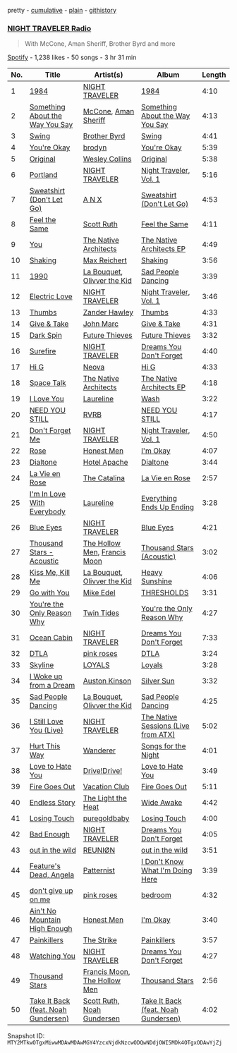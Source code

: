 pretty - [cumulative](/playlists/cumulative/37i9dQZF1E4kTD46HZNyiq.md) - [plain](/playlists/plain/37i9dQZF1E4kTD46HZNyiq) - [githistory](https://github.githistory.xyz/mackorone/spotify-playlist-archive/blob/main/playlists/plain/37i9dQZF1E4kTD46HZNyiq)

### [NIGHT TRAVELER Radio](https://open.spotify.com/playlist/37i9dQZF1E4kTD46HZNyiq)

> With McCone, Aman Sheriff, Brother Byrd and more

[Spotify](https://open.spotify.com/user/spotify) - 1,238 likes - 50 songs - 3 hr 31 min

| No. | Title | Artist(s) | Album | Length |
|---|---|---|---|---|
| 1 | [1984](https://open.spotify.com/track/67sJp0ChEsa4mKXUFae0qq) | [NIGHT TRAVELER](https://open.spotify.com/artist/1Yybte8g5co6ZQaFZdhMQH) | [1984](https://open.spotify.com/album/2Fm4S5muGDEJoqkEsa3saX) | 4:10 |
| 2 | [Something About the Way You Say](https://open.spotify.com/track/4qIWPZgRRHK3OrcbxHgro8) | [McCone](https://open.spotify.com/artist/6frJwYxUJPsdxPBmtXylUk), [Aman Sheriff](https://open.spotify.com/artist/08oP24rgu9r57OOMjxheUn) | [Something About the Way You Say](https://open.spotify.com/album/0A52ZZ8kpESKrPURxFYlYw) | 4:13 |
| 3 | [Swing](https://open.spotify.com/track/1xmNBSVbpJpRo43IuAE5XV) | [Brother Byrd](https://open.spotify.com/artist/2QmN2b8U03InoVsFm1ZwKK) | [Swing](https://open.spotify.com/album/3MCx0Neaeind32PpsrqIfR) | 4:41 |
| 4 | [You're Okay](https://open.spotify.com/track/0ZFjSBpurhneUgQrRltPDW) | [brodyn](https://open.spotify.com/artist/5Atytc4w4HE9vlkPs4tBXj) | [You're Okay](https://open.spotify.com/album/0AjcmxAXZkZQsQHFC9Munh) | 5:39 |
| 5 | [Original](https://open.spotify.com/track/3QUxqxFeMYETBbJxjIKEJ1) | [Wesley Collins](https://open.spotify.com/artist/09pBLsndSzujqOPCRory21) | [Original](https://open.spotify.com/album/0LGGU1ac7J12w6T4VDKAvy) | 5:38 |
| 6 | [Portland](https://open.spotify.com/track/4GLcUCGCWBv6lupurSGEsK) | [NIGHT TRAVELER](https://open.spotify.com/artist/1Yybte8g5co6ZQaFZdhMQH) | [Night Traveler, Vol\. 1](https://open.spotify.com/album/3vUaX4cWihJEy1WxjLMQL6) | 5:16 |
| 7 | [Sweatshirt \(Don't Let Go\)](https://open.spotify.com/track/4ZFqTzkzm163dFIZ9XmizE) | [A N X](https://open.spotify.com/artist/4kGi1QaVrlxt8zZ2YWE8aK) | [Sweatshirt \(Don't Let Go\)](https://open.spotify.com/album/5ODmBjFzCdHc5scaPDfug9) | 4:53 |
| 8 | [Feel the Same](https://open.spotify.com/track/3FmowjgP140Te2KFmPsc2s) | [Scott Ruth](https://open.spotify.com/artist/4pOiomYw0DRSNFPMLmKESa) | [Feel the Same](https://open.spotify.com/album/0mYhdrJAZNFYaHqCoh6jHw) | 4:11 |
| 9 | [You](https://open.spotify.com/track/43Bg5bwZ4AFhiaCTrq7I9m) | [The Native Architects](https://open.spotify.com/artist/4bEcyz1RWDU8f6XnEb1Fay) | [The Native Architects EP](https://open.spotify.com/album/1siCrPD80Sa3PT67PTiJ7J) | 4:49 |
| 10 | [Shaking](https://open.spotify.com/track/2OEht8uERr6rcvHJCeqTCY) | [Max Reichert](https://open.spotify.com/artist/5lmXY0poemQXLxoHtPOc3z) | [Shaking](https://open.spotify.com/album/5svDSmg8ZAdXTSVl29GClH) | 3:56 |
| 11 | [1990](https://open.spotify.com/track/6lSujJn0GaRfr1Jtlhgqe4) | [La Bouquet](https://open.spotify.com/artist/2uDY1ixxYwWPw7LXQiROrs), [Olivver the Kid](https://open.spotify.com/artist/3SoOohS0zlj8nLdGmhrKA7) | [Sad People Dancing](https://open.spotify.com/album/4hFKfGGgolUCMoS1kWpdUb) | 3:39 |
| 12 | [Electric Love](https://open.spotify.com/track/0cTVzoITYEAIWUCNPB76y0) | [NIGHT TRAVELER](https://open.spotify.com/artist/1Yybte8g5co6ZQaFZdhMQH) | [Night Traveler, Vol\. 1](https://open.spotify.com/album/3vUaX4cWihJEy1WxjLMQL6) | 3:46 |
| 13 | [Thumbs](https://open.spotify.com/track/0mRcrW5I1FIf7Ryv3KBcCr) | [Zander Hawley](https://open.spotify.com/artist/0lfHZCO5590Y3vuuNEXcwZ) | [Thumbs](https://open.spotify.com/album/4vlNZYQOuPR57SatL0VD54) | 4:33 |
| 14 | [Give & Take](https://open.spotify.com/track/67UrTD8Uh1U3KcrXMiQ1jf) | [John Marc](https://open.spotify.com/artist/5yQzAW33GfPLJ77Jf4vWmj) | [Give & Take](https://open.spotify.com/album/6oOT4HpukGQzarJF2EddOv) | 4:31 |
| 15 | [Dark Spin](https://open.spotify.com/track/2P5ieSkaE83wJ9KOyT3SL0) | [Future Thieves](https://open.spotify.com/artist/5EeatowmM27FYdq10duh7p) | [Future Thieves](https://open.spotify.com/album/5CaFVNcmwlghcQXdypeMU0) | 3:32 |
| 16 | [Surefire](https://open.spotify.com/track/3yTPovBS6q8zcevTR3UowE) | [NIGHT TRAVELER](https://open.spotify.com/artist/1Yybte8g5co6ZQaFZdhMQH) | [Dreams You Don't Forget](https://open.spotify.com/album/3PJe5CI9HcvQaQtDvCZmS4) | 4:40 |
| 17 | [Hi G](https://open.spotify.com/track/4J9zX5SEL4GBnoOeHyT4FP) | [Neova](https://open.spotify.com/artist/79yIl5eBPMfpjUZ63gkAXP) | [Hi G](https://open.spotify.com/album/5zcN7uV1PnPsGpnbma5lNP) | 4:33 |
| 18 | [Space Talk](https://open.spotify.com/track/2kqMzzgzqyDrQO4WurQiJA) | [The Native Architects](https://open.spotify.com/artist/4bEcyz1RWDU8f6XnEb1Fay) | [The Native Architects EP](https://open.spotify.com/album/1siCrPD80Sa3PT67PTiJ7J) | 4:18 |
| 19 | [I Love You](https://open.spotify.com/track/1JWUUSoVpMjz1Sgy56kFUg) | [Laureline](https://open.spotify.com/artist/6NLvlpFHjAedoPwWoPfGgK) | [Wash](https://open.spotify.com/album/3X4oLQ5APFlwryQnOeNtYJ) | 3:22 |
| 20 | [NEED YOU STILL](https://open.spotify.com/track/6I2x7zkXNw3BXyhsynu42V) | [RVRB](https://open.spotify.com/artist/1ohA2HPunXXX2rmFB5YqfQ) | [NEED YOU STILL](https://open.spotify.com/album/0udETORJ0tU6bLEISNP8QU) | 4:17 |
| 21 | [Don't Forget Me](https://open.spotify.com/track/1ldzBCZ5Wjg2wdhJDIcSXy) | [NIGHT TRAVELER](https://open.spotify.com/artist/1Yybte8g5co6ZQaFZdhMQH) | [Night Traveler, Vol\. 1](https://open.spotify.com/album/3vUaX4cWihJEy1WxjLMQL6) | 4:50 |
| 22 | [Rose](https://open.spotify.com/track/5uFHPDXEHYrp8R24xo6mel) | [Honest Men](https://open.spotify.com/artist/7ed5eSusVIBEIvmkASgzKj) | [I'm Okay](https://open.spotify.com/album/4vpZiKNXO0eTWDWwJai3Iw) | 4:07 |
| 23 | [Dialtone](https://open.spotify.com/track/0IsB9kYyUfWVxFP85bFAmX) | [Hotel Apache](https://open.spotify.com/artist/2zKbqRqx22axcZA2mUw71Y) | [Dialtone](https://open.spotify.com/album/0fBvgPPG4ivVersSP7GvoR) | 3:44 |
| 24 | [La Vie en Rose](https://open.spotify.com/track/0mWw93IUmZoNx3lgARnrES) | [The Catalina](https://open.spotify.com/artist/28QCTLI7HSNPNm6b217Pjj) | [La Vie en Rose](https://open.spotify.com/album/18oJ1PyVpKYR9zw8IAgv7z) | 2:57 |
| 25 | [I'm In Love With Everybody](https://open.spotify.com/track/0QAs1MXBhaeBxUxH5lLzls) | [Laureline](https://open.spotify.com/artist/6NLvlpFHjAedoPwWoPfGgK) | [Everything Ends Up Ending](https://open.spotify.com/album/2dsxWOvOPWcVg0rIBSOo1n) | 3:28 |
| 26 | [Blue Eyes](https://open.spotify.com/track/3TTCQYeJxcDnFLLSxymClQ) | [NIGHT TRAVELER](https://open.spotify.com/artist/1Yybte8g5co6ZQaFZdhMQH) | [Blue Eyes](https://open.spotify.com/album/2kKU6f7kd8Pmt0554rz1iN) | 4:21 |
| 27 | [Thousand Stars \- Acoustic](https://open.spotify.com/track/08wxO8mUgYNhuMM58jeFO4) | [The Hollow Men](https://open.spotify.com/artist/2n1XDJJ6HBSQvn4essanna), [Francis Moon](https://open.spotify.com/artist/34vKz2ZsiJJiB2W1YMHtCG) | [Thousand Stars \(Acoustic\)](https://open.spotify.com/album/14MQObrQFAWyq1tjVWOuD3) | 3:02 |
| 28 | [Kiss Me, Kill Me](https://open.spotify.com/track/3qNUnRoxy02gAbBaQQUsEN) | [La Bouquet](https://open.spotify.com/artist/2uDY1ixxYwWPw7LXQiROrs), [Olivver the Kid](https://open.spotify.com/artist/3SoOohS0zlj8nLdGmhrKA7) | [Heavy Sunshine](https://open.spotify.com/album/3JRMAxyr1L8YEACfr9nQ34) | 4:06 |
| 29 | [Go with You](https://open.spotify.com/track/4QVB1ZS4a15oz6md6YiSZV) | [Mike Edel](https://open.spotify.com/artist/2slZ64SaMOJ1EXEi3W9PTI) | [THRESHOLDS](https://open.spotify.com/album/5LBLcdPMnr1mwBRldKb3vs) | 3:31 |
| 30 | [You're the Only Reason Why](https://open.spotify.com/track/0rQUugvAGeDZK2VK3VpfjP) | [Twin Tides](https://open.spotify.com/artist/3pWnViXs8XJgbf0qmV8HhF) | [You're the Only Reason Why](https://open.spotify.com/album/2qif9voJX8i80H0T08yDqn) | 4:27 |
| 31 | [Ocean Cabin](https://open.spotify.com/track/4yQzYdkSjjQ35FD2Hm0EYJ) | [NIGHT TRAVELER](https://open.spotify.com/artist/1Yybte8g5co6ZQaFZdhMQH) | [Dreams You Don't Forget](https://open.spotify.com/album/3PJe5CI9HcvQaQtDvCZmS4) | 7:33 |
| 32 | [DTLA](https://open.spotify.com/track/0Y63mnhhWQKBS2SksUHP6o) | [pink roses](https://open.spotify.com/artist/4KPrvW0HmBDFKs8PsXRwyp) | [DTLA](https://open.spotify.com/album/3u5uNrXyxH7Vkk3RZZZ5sh) | 3:24 |
| 33 | [Skyline](https://open.spotify.com/track/0I9deMawCrAn32ntJLYbsX) | [LOYALS](https://open.spotify.com/artist/1yilHVaoQ33wVwL9HaODSA) | [Loyals](https://open.spotify.com/album/0PRElfsd3x46AlQcV949s8) | 3:28 |
| 34 | [I Woke up from a Dream](https://open.spotify.com/track/6p7yR3GObZP63HEQ4HDLem) | [Auston Kinson](https://open.spotify.com/artist/62zHfEtY6hPZ5h1R18gV8r) | [Silver Sun](https://open.spotify.com/album/5zq7jWTztfVlFilBpxhX77) | 3:32 |
| 35 | [Sad People Dancing](https://open.spotify.com/track/3tTjbUTjqHYBhrsGtF6YFA) | [La Bouquet](https://open.spotify.com/artist/2uDY1ixxYwWPw7LXQiROrs), [Olivver the Kid](https://open.spotify.com/artist/3SoOohS0zlj8nLdGmhrKA7) | [Sad People Dancing](https://open.spotify.com/album/4hFKfGGgolUCMoS1kWpdUb) | 4:25 |
| 36 | [I Still Love You \(Live\)](https://open.spotify.com/track/2cFo2QBHotG3Lszr28OqoJ) | [NIGHT TRAVELER](https://open.spotify.com/artist/1Yybte8g5co6ZQaFZdhMQH) | [The Native Sessions \(Live from ATX\)](https://open.spotify.com/album/7pR39qAoumFFMipUDaVS4l) | 5:02 |
| 37 | [Hurt This Way](https://open.spotify.com/track/7JJxEmjeZ0EOMsvMxuiplZ) | [Wanderer](https://open.spotify.com/artist/4wRTp2nXTcEpbJy9MQh0GX) | [Songs for the Night](https://open.spotify.com/album/60Xwl0rRChGO4lmgCtlEeT) | 4:01 |
| 38 | [Love to Hate You](https://open.spotify.com/track/7jbtNOx7V6d9iYntvy6bsM) | [Drive!Drive!](https://open.spotify.com/artist/2MMiWw6zFACcD3LhbZktKb) | [Love to Hate You](https://open.spotify.com/album/4pok8wxdK5VkjXmEsoWDD3) | 3:49 |
| 39 | [Fire Goes Out](https://open.spotify.com/track/20X1KpOvJsBazHsZsrvcB1) | [Vacation Club](https://open.spotify.com/artist/64vZ6lXTypLN9etgdNxO7E) | [Fire Goes Out](https://open.spotify.com/album/40XMAyhfCsr9cD4uVVHZOJ) | 5:11 |
| 40 | [Endless Story](https://open.spotify.com/track/2mJJKQahKaEjJgOXp4nTou) | [The Light the Heat](https://open.spotify.com/artist/17EpO9pUubOAhnTopBgQYR) | [Wide Awake](https://open.spotify.com/album/1xxbUuZJN4BGfZDWiRcStm) | 4:42 |
| 41 | [Losing Touch](https://open.spotify.com/track/6YrZ1StlY8AA64Bm72F1YD) | [puregoldbaby](https://open.spotify.com/artist/4oMmyBg3I9mscN6qLGPyCl) | [Losing Touch](https://open.spotify.com/album/5BH2z9GWSQMJVVrYieTmFQ) | 4:00 |
| 42 | [Bad Enough](https://open.spotify.com/track/1hGMEpBTCc5Ch2DiWtnnPZ) | [NIGHT TRAVELER](https://open.spotify.com/artist/1Yybte8g5co6ZQaFZdhMQH) | [Dreams You Don't Forget](https://open.spotify.com/album/3PJe5CI9HcvQaQtDvCZmS4) | 4:05 |
| 43 | [out in the wild](https://open.spotify.com/track/3Arq5a4OgH7UvXm5lwFAYw) | [REUNIØN](https://open.spotify.com/artist/0xGQO6SPjYCzbeDgjpfJ5n) | [out in the wild](https://open.spotify.com/album/21EmNI3VPOzv6R33Sqwfef) | 3:51 |
| 44 | [Feature's Dead, Angela](https://open.spotify.com/track/5KRd4fg8tgizzgJiOPuhj7) | [Patternist](https://open.spotify.com/artist/1n5JefcusF9c1qITJSp6Ms) | [I Don't Know What I'm Doing Here](https://open.spotify.com/album/4xmrb6kQ1X0ftdb2Xe3Cwd) | 3:39 |
| 45 | [don't give up on me](https://open.spotify.com/track/0UreG2A8t2D4s0DycjmAbS) | [pink roses](https://open.spotify.com/artist/4KPrvW0HmBDFKs8PsXRwyp) | [bedroom](https://open.spotify.com/album/3YMkIPHsxWPcGDFjzY9r3D) | 4:32 |
| 46 | [Ain't No Mountain High Enough](https://open.spotify.com/track/6lUpzSb4oXUvqAoAgwiKqB) | [Honest Men](https://open.spotify.com/artist/7ed5eSusVIBEIvmkASgzKj) | [I'm Okay](https://open.spotify.com/album/4vpZiKNXO0eTWDWwJai3Iw) | 3:40 |
| 47 | [Painkillers](https://open.spotify.com/track/7tlzhzVWxGQaJ1OmELtnbu) | [The Strike](https://open.spotify.com/artist/6VB4TqEl0yfaF88LYHH4wj) | [Painkillers](https://open.spotify.com/album/409yphur86d7jChA8slfAb) | 3:57 |
| 48 | [Watching You](https://open.spotify.com/track/2eqmaS8xZHhXKntSa3b6YT) | [NIGHT TRAVELER](https://open.spotify.com/artist/1Yybte8g5co6ZQaFZdhMQH) | [Dreams You Don't Forget](https://open.spotify.com/album/3PJe5CI9HcvQaQtDvCZmS4) | 4:27 |
| 49 | [Thousand Stars](https://open.spotify.com/track/71S0HhZLwWXOo5wAc0ECak) | [Francis Moon](https://open.spotify.com/artist/34vKz2ZsiJJiB2W1YMHtCG), [The Hollow Men](https://open.spotify.com/artist/2n1XDJJ6HBSQvn4essanna) | [Thousand Stars](https://open.spotify.com/album/2mPZJhSgQCtGcYY6ouqxc0) | 2:56 |
| 50 | [Take It Back \(feat\. Noah Gundersen\)](https://open.spotify.com/track/65jxe5W7IhXvhVfMVZxJZ6) | [Scott Ruth](https://open.spotify.com/artist/4pOiomYw0DRSNFPMLmKESa), [Noah Gundersen](https://open.spotify.com/artist/34482S5nfxR441wcnVfrHi) | [Take It Back \(feat\. Noah Gundersen\)](https://open.spotify.com/album/4XA4UeZxsM5Bkqs4XKiy2N) | 4:02 |

Snapshot ID: `MTY2MTkwOTgxMiwwMDAwMDAwMGY4YzcxNjdkNzcwODQwNDdjOWI5MDk4OTgxODAwYjZj`
